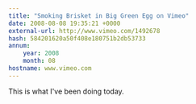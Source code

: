 ```yaml
---
title: "Smoking Brisket in Big Green Egg on Vimeo"
date: 2008-08-08 19:35:21 +0000
external-url: http://www.vimeo.com/1492678
hash: 584201620a50f408e180751b2db53733
annum:
    year: 2008
    month: 08
hostname: www.vimeo.com
---
```


This is what I've been doing today. 
